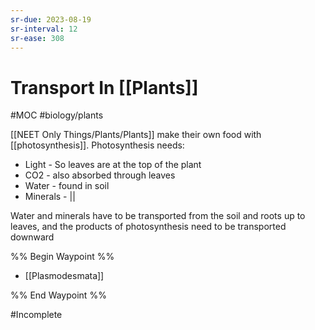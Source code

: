 ```yaml
---
sr-due: 2023-08-19
sr-interval: 12
sr-ease: 308
---
```

# Transport In [[Plants]]
#MOC #biology/plants 

[[NEET Only Things/Plants/Plants]] make their own food with [[photosynthesis]].
Photosynthesis needs: 
- Light - So leaves are at the top of the plant
- CO2 - also absorbed through leaves
- Water   - found in soil
- Minerals - ||

Water and minerals have to be transported from the soil and roots up to leaves, and the products of photosynthesis need to be transported downward

%% Begin Waypoint %%
- [[Plasmodesmata]]

%% End Waypoint %%

#Incomplete 